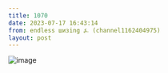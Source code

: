 ```yaml
---
title: 1070
date: 2023-07-17 16:43:14
from: endless шизing ⍼ (channel1162404975)
layout: post
---
```


![image](photos/photo_134@17-07-2023_16-43-14.jpg)



